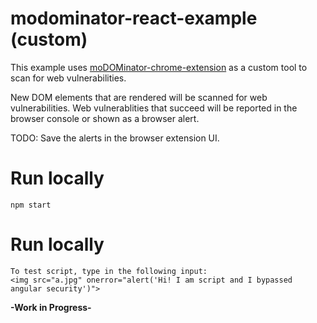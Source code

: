 # modominator-react-example (custom)

This example uses [moDOMinator-chrome-extension](https://github.com/tanhengyeow/moDOMinator-chrome-extension) as a custom tool to scan for web vulnerabilities.

New DOM elements that are rendered will be scanned for web vulnerabilities. Web vulnerablities that succeed will be reported in the browser console or shown as a browser alert.

TODO: Save the alerts in the browser extension UI.

# Run locally

```
npm start
```

# Run locally

```
To test script, type in the following input:
<img src="a.jpg" onerror="alert('Hi! I am script and I bypassed angular security')">
```

**-Work in Progress-**
